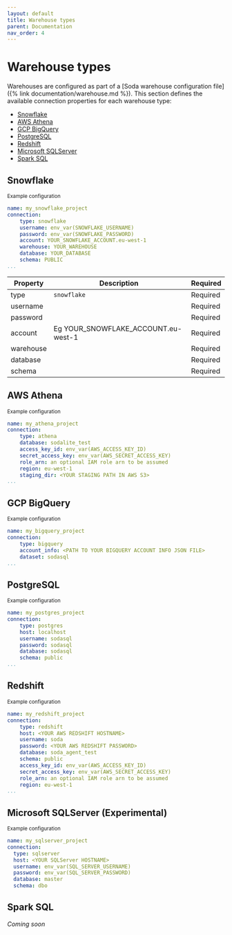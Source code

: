 ```yaml
---
layout: default
title: Warehouse types
parent: Documentation
nav_order: 4
---
```


# Warehouse types

Warehouses are configured as part of a [Soda warehouse configuration file]({% link documentation/warehouse.md %}).
This section defines the available connection properties for each warehouse type:

- [Snowflake](#snowflake)
- [AWS Athena](#aws-athena)
- [GCP BigQuery](#gcp-bigquery)
- [PostgreSQL](#postgresql)
- [Redshift](#redshift)
- [Microsoft SQLServer](#sqlserver)
- [Spark SQL](#sparks-sql)

## Snowflake

<sub>Example configuration</sub>
```yaml
name: my_snowflake_project
connection:
    type: snowflake
    username: env_var(SNOWFLAKE_USERNAME)
    password: env_var(SNOWFLAKE_PASSWORD)
    account: YOUR_SNOWFLAKE_ACCOUNT.eu-west-1
    warehouse: YOUR_WAREHOUSE
    database: YOUR_DATABASE
    schema: PUBLIC
...
```

| Property | Description | Required |
| -------- | ----------- | -------- |
| type | `snowflake` | Required |
| username |  | Required |
| password |  | Required |
| account | Eg YOUR_SNOWFLAKE_ACCOUNT.eu-west-1 | Required |
| warehouse |  | Required |
| database |  | Required |
| schema |  | Required |

## AWS Athena

<sub>Example configuration</sub>

```yaml
name: my_athena_project
connection:
    type: athena
    database: sodalite_test
    access_key_id: env_var(AWS_ACCESS_KEY_ID)
    secret_access_key: env_var(AWS_SECRET_ACCESS_KEY)
    role_arn: an optional IAM role arn to be assumed
    region: eu-west-1
    staging_dir: <YOUR STAGING PATH IN AWS S3>
...
```

## GCP BigQuery

<sub>Example configuration</sub>

```yaml
name: my_bigquery_project
connection:
    type: bigquery
    account_info: <PATH TO YOUR BIGQUERY ACCOUNT INFO JSON FILE>
    dataset: sodasql
...
```

## PostgreSQL

<sub>Example configuration</sub>

```yaml
name: my_postgres_project
connection:
    type: postgres
    host: localhost
    username: sodasql
    password: sodasql
    database: sodasql
    schema: public
...
```

## Redshift

<sub>Example configuration</sub>

```yaml
name: my_redshift_project
connection:
    type: redshift
    host: <YOUR AWS REDSHIFT HOSTNAME>
    username: soda
    password: <YOUR AWS REDSHIFT PASSWORD>
    database: soda_agent_test
    schema: public
    access_key_id: env_var(AWS_ACCESS_KEY_ID)
    secret_access_key: env_var(AWS_SECRET_ACCESS_KEY)
    role_arn: an optional IAM role arn to be assumed
    region: eu-west-1
...
```

## Microsoft SQLServer (Experimental)

<sub>Example configuration</sub>

```yaml
name: my_sqlserver_project
connection:
  type: sqlserver
  host: <YOUR SQLServer HOSTNAME>
  username: env_var(SQL_SERVER_USERNAME)
  password: env_var(SQL_SERVER_PASSWORD)
  database: master
  schema: dbo
```
## Spark SQL

_Coming soon_
